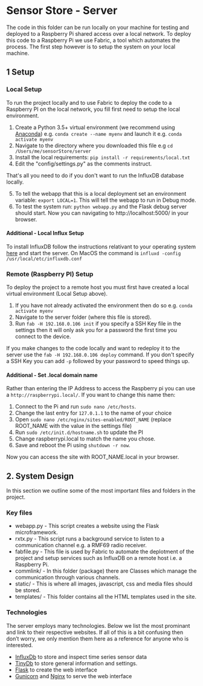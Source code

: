 # Sensor Store - Server
The code in this folder can be run locally on your machine for testing and deployed to a Raspberry Pi shared access over a local network. To deploy this code to a Raspberry Pi we use Fabric, a tool which automates the process. The first step however is to setup the system on your local machine.

## 1 Setup
### Local Setup
To run the project locally and to use Fabric to deploy the code to a Raspberry PI on the local network, you fill first need to setup the local environment.

1. Create a Python 3.5+ virtual environment (we recommend using [Anaconda](https://www.anaconda.com/download/)) e.g. `conda create --name myenv` and launch it e.g. `conda activate myenv`
2. Navigate to the directory where you downloaded this file e.g `cd /Users/me/sensorStore/server`
3. Install the local requirements: `pip install -r requirements/local.txt`
4. Edit the "config/settings.py" as the comments instruct.

That's all you need to do if you don't want to run the InfluxDB database locally.

5. To tell the webapp that this is a local deployment set an environment variable: `export LOCAL=1`. This will tell the webapp to run in Debug mode.
6. To test the system run: `python webapp.py` and the Flask debug server should start. Now you can navigating to http://localhost:5000/ in your browser.

#### Additional - Local Influx Setup
To install InfluxDB follow the instructions relativant to your operating system [here](https://docs.influxdata.com/influxdb/v1.4/introduction/installation/) and start the server. On MacOS the command is `influxd -config /usr/local/etc/influxdb.conf`


### Remote (Raspberry PI) Setup
To deploy the project to a remote host you must first have created a local virtual environment (Local Setup above). 

1. If you have not already activated the environment then do so e.g. `conda activate myenv`
2. Navigate to the server folder (where this file is stored).
3. Run `fab -H 192.168.0.106 init` if you specify a SSH Key file in the settings then it will only ask you for a password the first time you connect to the device. 

If you make changes to the code locally and want to redeploy it to the server use the `fab -H 192.168.0.106 deploy` command. If you don't specify a SSH Key you can add `-p` followed by your password to speed things up.

#### Additional - Set .local domain name
Rather than entering the IP Address to access the Raspberry pi you can use a `http://raspberrypi.local/`. If you want to change this name then:

1. Connect to the Pi and run `sudo nano /etc/hosts`. 
2. Change the last entry for `127.0.1.1` to the name of your choice
3. Open `sudo nano /etc/nginx/sites-enabled/ROOT_NAME` (replace ROOT_NAME with the value in the settings file)
4. Run `sudo /etc/init.d/hostname.sh` to update the PI
5. Change raspberrypi.local to match the name you chose.
6. Save and reboot the Pi using `shutdown -r now`. 

Now you can access the site with ROOT_NAME.local in your browser.

## 2. System Design
In this section we outline some of the most important files and folders in the project.

### Key files
- webapp.py - This script creates a website using the Flask microframework. 
- rxtx.py - This script runs a background service to  listen to a communication channel e.g. a RMF69 radio receiver.
- fabfile.py - This file is used by Fabric to automate the deplotment of the project and setup services such as InfluxDB on a remote host i.e. a Raspberry Pi.
- commlink/ - In this folder (package) there are Classes which manage the communication through various channels.
- static/ - This is where all images, javascript, css and media files should be stored.
- templates/ - This folder contains all the HTML templates used in the site.

### Technologies
The server employs many technologies. Below we list the most prominant and link to their respective websites. If all of this is a bit confusing then don’t worry, we only mention them here as a reference for anyone who is interested.

- [InfluxDb](https://www.influxdata.com/) to store and inspect time series sensor data
- [TinyDb](http://tinydb.readthedocs.io/) to store general information and settings.
- [Flask](http://flask.pocoo.org/) to create the web interface 
- [Gunicorn](http://gunicorn.org/) and [Nginx](https://www.nginx.com/) to serve the web interface 

